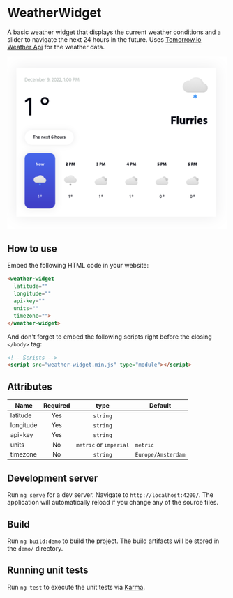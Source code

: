 # WeatherWidget

A basic weather widget that displays the current weather conditions and a slider to navigate the next 24 hours in the future. Uses [Tomorrow.io Weather Api](https://tomorrow.io/weather-api) for the weather data.

![Screenshot](screenshot.png)

## How to use

Embed the following HTML code in your website:

``` html
<weather-widget
  latitude=""
  longitude=""
  api-key=""
  units=""
  timezone="">
</weather-widget>
```

And don't forget to embed the following scripts right before the closing `</body>` tag:

``` html
<!-- Scripts -->
<script src="weather-widget.min.js" type="module"></script>
```

## Attributes

| Name      | Required |          type          | Default            |
| --------- | :------: | :--------------------: | ------------------ |
| latitude  |   Yes    |        `string`        |                    |
| longitude |   Yes    |        `string`        |                    |
| api-key   |   Yes    |        `string`        |                    |
| units     |    No    | `metric` or `imperial` | `metric`           |
| timezone  |    No    |        `string`        | `Europe/Amsterdam` |

## Development server

Run `ng serve` for a dev server. Navigate to `http://localhost:4200/`. The application will automatically reload if you change any of the source files.

## Build

Run `ng build:demo` to build the project. The build artifacts will be stored in the `demo/` directory.

## Running unit tests

Run `ng test` to execute the unit tests via [Karma](https://karma-runner.github.io).
